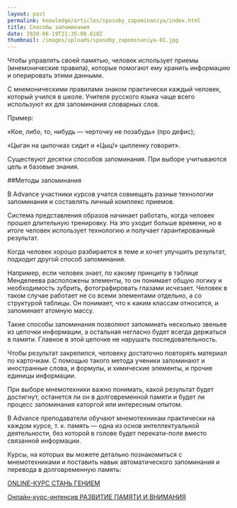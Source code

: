 ```yaml
---
layout: post
permalink: knowledge/articles/sposoby_zapominaniya/index.html
title: Способы запоминания
date: 2020-06-19T21:35:08.618Z
thumbnail: /images/uploads/sposoby_zapominaniya-01.jpg
---
```

Чтобы управлять своей памятью, человек использует приемы (мнемонические правила), которые помогают ему хранить информацию и оперировать этими данными.

С мнемоническими правилами знаком практически каждый человек, который учился в школе. Учителя русского языка чаще всего используют их для запоминания словарных слов.

Пример:

«Кое, либо, то, нибудь — черточку не позабудь» (про дефис);

«Цыган на цыпочках сидит и «Цыц!» цыпленку говорит».

Существуют десятки способов запоминания. При выборе учитываются цель и базовые знания.

##Методы запоминания

В Advance участники курсов учатся совмещать разные технологии запоминания и составлять личный комплекс приемов.

Система представления образов начинает работать, когда человек прошел длительную тренировку. На это уходит больше времени, но в итоге человек использует технологию и получает гарантированный результат.

Когда человек хорошо разбирается в теме и хочет улучшить результат, подходит другой способ запоминания.

Например, если человек знает, по какому принципу в таблице Менделеева расположены элементы, то он понимает общую логику и необходимость зубрить, фотографировать глазами исчезает. Человек в таком случае работает не со всеми элементами отдельно, а со структурой таблицы. Он понимает, что к каким классам относится, и запоминает атомную массу.

Такие способы запоминания позволяют запоминать несколько звеньев из цепочки информации, а остальная негласно будет всегда держаться в памяти. Главное в этой цепочке не нарушать последовательность.

Чтобы результат закрепился, человеку достаточно повторять материал по карточкам.  С помощью такого метода ученики запоминают и иностранные слова, и формулы, и химические элементы, и прочие единицы информации.

При выборе мнемотехники важно понимать, какой результат будет достигнут, останется ли он в долговременной памяти и будет ли процесс запоминания каторгой или интересным опытом.

В Advance преподаватели обучают мнемотехникам практически на каждом курсе, т. к. память — одна из основ интеллектуальной деятельности, без которой в голове будет перекати-поле вместо связанной информации.


Курсы, на которых вы можете детально познакомиться с мнемотехниками и поставить навык автоматического запоминания и перевода в долговременную память:

[ONLINE-КУРС СТАНЬ ГЕНИЕМ](https://advance-club.ru/online/stan_geniem/)

[Онлайн-курс-интенсив РАЗВИТИЕ ПАМЯТИ И ВНИМАНИЯ](https://advance-club.ru/online/kurs_razvitiya_pamyati_semeinyi/)